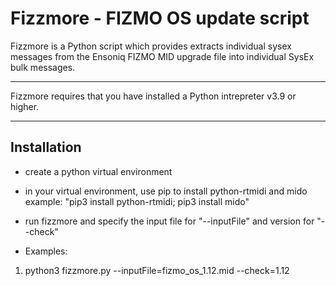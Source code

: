 Fizzmore - FIZMO OS update script
============

Fizzmore is a Python script which provides extracts individual sysex messages from the Ensoniq FIZMO MID upgrade file into individual SysEx bulk messages.

---

Fizzmore requires that you have installed a Python intrepreter v3.9 or higher.

--- 

## Installation
- create a python virtual environment
- in your virtual environment, use pip to install python-rtmidi and mido
  example: "pip3 install python-rtmidi; pip3 install mido"
- run fizzmore and specify the input file for "--inputFile" and version for "--check"

- Examples:
1. python3 fizzmore.py --inputFile=fizmo_os_1.12.mid --check=1.12

